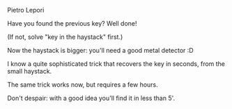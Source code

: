 Pietro Lepori

Have you found the previous key? Well done!

(If not, solve "key in the haystack" first.)

Now the haystack is bigger: you'll need a good metal detector :D

I know a quite sophisticated trick that recovers the key in seconds, from the small haystack.

The same trick works now, but requires a few hours.

Don't despair: with a good idea you'll find it in less than 5'.

